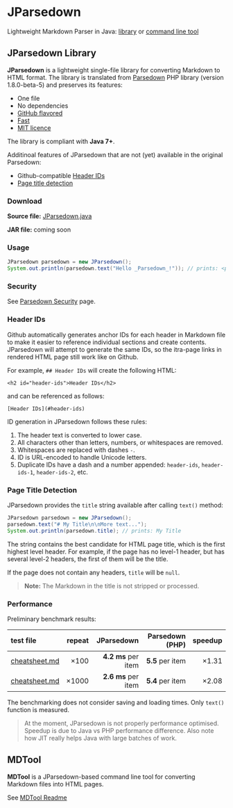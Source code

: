 # JParsedown

Lightweight Markdown Parser in Java: [library](#jparsedown-library) or [command line tool](mdtool/readme.md)

## JParsedown Library

**JParsedown** is a lightweight single-file library for converting Markdown to HTML format.
The library is translated from [Parsedown](https://github.com/erusev/parsedown) PHP library
(version 1.8.0-beta-5) and preserves its features:

* One file
* No dependencies
* [GitHub flavored](https://help.github.com/articles/github-flavored-markdown)
* [Fast](#performance)
* [MIT licence](LICENSE)

The library is compliant with **Java 7+**.

Additinoal features of JParsedown that are not (yet) available in the original Parsedown:

* Github-compatible [Header IDs](#header-ids)
* [Page title detection](#page-title-detection)

### Download

**Source file:** [JParsedown.java](src/com/xrbpowered/jparsedown/JParsedown.java)

**JAR file:** coming soon

### Usage

```java
JParsedown parsedown = new JParsedown();
System.out.println(parsedown.text("Hello _Parsedown_!")); // prints: <p>Hello <em>Parsedown</em>!</p>
```

### Security

See [Parsedown Security](https://github.com/erusev/parsedown#security) page.


### Header IDs

Github automatically generates anchor IDs for each header in Markdown file to make it
easier to reference individual sections and create contents. JParsedown will attempt to generate
the same IDs, so the itra-page links in rendered HTML page still work like on Github.

For example, `## Header IDs` will create the following HTML:

```
<h2 id="header-ids">Header IDs</h2>
```

and can be referenced as follows:


```
[Header IDs](#header-ids)
```

ID generation in JParsedown follows these rules:

1. The header text is converted to lower case.
1. All characters other than letters, numbers, or whitespaces are removed.
1. Whitespaces are replaced with dashes `-`.
1. ID is URL-encoded to handle Unicode letters.
1. Duplicate IDs have a dash and a number appended: `header-ids`, `header-ids-1`, `header-ids-2`, etc.


### Page Title Detection

JParsedown provides the `title` string available after calling `text()` method:

```java
JParsedown parsedown = new JParsedown();
parsedown.text("# My Title\n\nMore text...");
System.out.println(parsedown.title); // prints: My Title
```

The string contains the best candidate for HTML page title, which is the first highest level header.
For example, if the page has no level-1 header, but has several level-2 headers, the first of them
will be the title.

If the page does not contain any headers, `title` will be `null`.

> **Note:** The Markdown in the title is not stripped or processed.


### Performance

Preliminary benchmark results:

| test file | repeat | JParsedown | Parsedown (PHP) | speedup |
| :--- | ---: | ---: | ---: | ---: |
| [cheatsheet.md](mdtool/cheatsheet.md) | &times;100 | **4.2 ms** per item | **5.5** per item | &times;1.31 |
| [cheatsheet.md](mdtool/cheatsheet.md) | &times;1000 | **2.6 ms** per item | **5.4** per item | &times;2.08 |

The benchmarking does not consider saving and loading times. Only `text()` function is measured.

> At the moment, JParsedown is not properly performance optimised.
> Speedup is due to Java vs PHP performance difference.
> Also note how JIT really helps Java with large batches of work.

## MDTool

**MDTool** is a JParsedown-based command line tool for converting Markdown files into HTML pages.

See [MDTool Readme](mdtool/readme.md)
